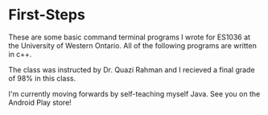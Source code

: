 First-Steps
===========

These are some basic command terminal programs I wrote for ES1036 at the University of Western Ontario. All of the following programs are written in c++.

The class was instructed by Dr. Quazi Rahman and I recieved a final grade of 98% in this class. 

I'm currently moving forwards by self-teaching myself Java. See you on the Android Play store!
